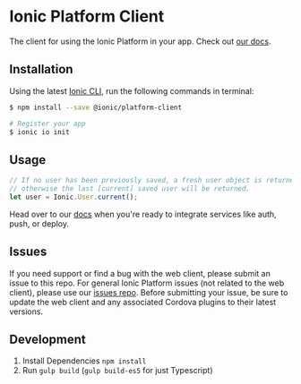 # Ionic Platform Client

The client for using the Ionic Platform in your app. Check out [our docs](http://docs.ionic.io/docs/io-introduction).

## Installation

Using the latest [Ionic CLI](https://github.com/driftyco/ionic-cli), run the following commands in terminal:

```bash
$ npm install --save @ionic/platform-client

# Register your app
$ ionic io init
```

## Usage

```javascript
// If no user has been previously saved, a fresh user object is returned,
// otherwise the last [current] saved user will be returned.
let user = Ionic.User.current();
```

Head over to our [docs](http://docs.ionic.io/docs/io-introduction) when you're ready to integrate services like auth, push, or deploy.

## Issues

If you need support or find a bug with the web client, please submit an issue to this repo. For general Ionic Platform issues (not related to the web client), please use our [issues repo](https://github.com/driftyco/ionic-platform-issues/issues). Before submitting your issue, be sure to update the web client and any associated Cordova plugins to their latest versions.

## Development

1. Install Dependencies `npm install`
2. Run `gulp build` (`gulp build-es5` for just Typescript)
